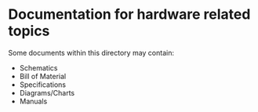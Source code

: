# Documentation for hardware related topics

Some documents within this directory may contain:

- Schematics
- Bill of Material
- Specifications
- Diagrams/Charts
- Manuals
